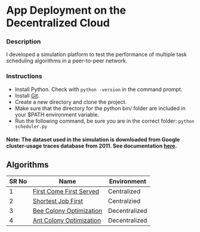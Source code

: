 # App Deployment on the Decentralized Cloud

### Description

I developed a simulation platform to test the performance of multiple task scheduling algorithms in a peer-to-peer network.

### Instructions

- Install Python. Check with `python -version` in the command prompt.
- Install [Git](https://git-scm.com/downloads).
- Create a new directory and clone the project.
- Make sure that the directory for the python bin/ folder are included in your $PATH environment variable.
- Run the following command, be sure you are in the correct folder: `python scheduler.py`


#### Note: The dataset used in the simulation is downloaded from Google cluster-usage traces database from 2011. See documentation [here](https://drive.google.com/file/d/1R0dkzj9NUzwwjoRoXbQvrue3Yp3QZ3zR/view?usp=sharing).

## Algorithms

| SR No | Name                                                                                                                                         | Environment                                                    |
|-------|---------------------------------------------------------------------------------------------------------------------------------------------------|-------------------------------------------------------------|
| 1     | [First Come First Served]()                                  | Centralized                   |
| 2     | [Shortest Job First]()                                     | Centralzied               |
| 3     | [Bee Colony Optimization]()                                          | Decentralized                  |
| 4     | [Ant Colony Optimization]()                                             | Decentralized                    |
    


